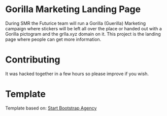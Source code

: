 # Gorilla Marketing Landing Page

During SMR the Futurice team will run a Gorilla (Guerilla) Marketing campaign where stickers will be left all over the place or handed out with 
a Gorilla pictogram and the grlla.xyz domain on it. This project is the landing page where people can get more information.

# Contributing

It was hacked together in a few hours so please improve if you wish.

# Template

Template based on: [Start Bootstrap Agency](https://github.com/IronSummitMedia/startbootstrap-agency) 